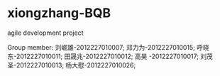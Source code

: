xiongzhang-BQB
==============

agile development project

Group member:
 刘崛雄-2012227010007;
 邓力为-2012227010015;
 呼晓东-2012227010011;
 田晟兆-2012227010012;
 高昊  -2012227010017;
 刘茂圣-2012227010013;
 杨大慰-2012227010026;

